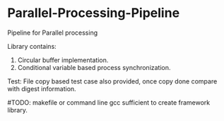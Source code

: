 # Parallel-Processing-Pipeline
Pipeline for Parallel processing

Library contains:
1. Circular buffer implementation.
2. Conditional variable based process synchronization.


Test:
File copy based test case also provided, once copy done compare with digest information.


#TODO: makefile or command line gcc sufficient to create framework library.
